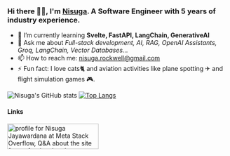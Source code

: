 ### Hi there 👋😀, I'm [Nisuga](https://nisugaj.github.io/). A Software Engineer with 5 years of industry experience. 

- 🌱 I’m currently learning **Svelte, FastAPI, LangChain, GenerativeAI**
- 💬 Ask me about _Full-stack development, AI, RAG, OpenAI Assistants, Groq, LangChain, Vector Databases..._
- 📫 How to reach me: nisuga.rockwell@gmail.com
- ⚡ Fun fact: I love cats🐈 and aviation activities like plane spotting ✈ and flight simulation games 🎮.

<!-- - 🔭 I’m currently working on a project  for **Leverage and Showcase** -->
<!-- - 👯 I’m looking to collaborate on **Prosodical audio enhancement** -->
<!-- - 🤔 I’m looking for help with **How to pitch an awesome software idea ?** -->
![Nisuga's GitHub stats](https://github-readme-stats.vercel.app/api?username=nisugaJ&show_icons=true&theme=dark)
[![Top Langs](https://github-readme-stats.vercel.app/api/top-langs/?username=anuraghazra&layout=compact)](https://github.com/anuraghazra/github-readme-stats)

#### Links
<a href="https://stackoverflow.com/users/10010326/nisuga-jayawardana"><img src="https://stackoverflow.com/users/flair/10010326.png" width="208" height="58" alt="profile for Nisuga Jayawardana at Meta Stack Overflow, Q&amp;A about the site for professional and enthusiast programmers" title="profile for Nisuga Jayawardana at Meta Stack Overflow, Q&amp;A about the site for professional and enthusiast programmers"></a>
